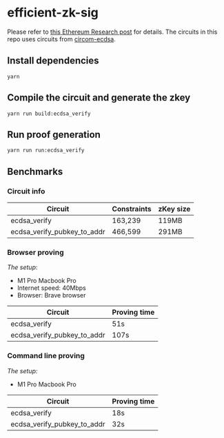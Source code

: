 # efficient-zk-sig

Please refer to [this Ethereum Research post](https://ethresear.ch/t/efficient-ecdsa-signature-verification-using-circom/13629) for details. The circuits in this repo uses circuits from [circom-ecdsa](https://github.com/0xPARC/circom-ecdsa).

## Install dependencies

```
yarn
```

## Compile the circuit and generate the zkey

```
yarn run build:ecdsa_verify
```

## Run proof generation

```
yarn run run:ecdsa_verify
```

## Benchmarks

### Circuit info

| Circuit                     | Constraints | zKey size |
| --------------------------- | ----------- | --------- |
| ecdsa_verify                | 163,239     | 119MB     |
| ecdsa_verify_pubkey_to_addr | 466,599     | 291MB     |

### Browser proving

_The setup_:

- M1 Pro Macbook Pro
- Internet speed: 40Mbps
- Browser: Brave browser

| Circuit                     | Proving time |
| --------------------------- | ------------ |
| ecdsa_verify                | 51s          |
| ecdsa_verify_pubkey_to_addr | 107s         |

### Command line proving

_The setup:_

- M1 Pro Macbook Pro

| Circuit                     | Proving time |
| --------------------------- | ------------ |
| ecdsa_verify                | 18s          |
| ecdsa_verify_pubkey_to_addr | 32s          |
